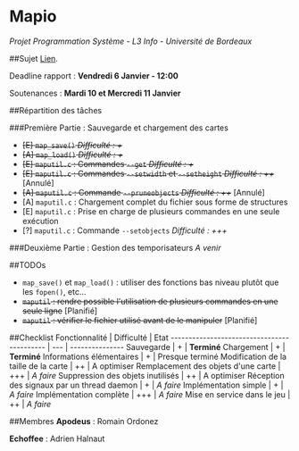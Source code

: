 # Mapio
_Projet Programmation Système - L3 Info - Université de Bordeaux_

##Sujet
[Lien](http://dept-info.labri.fr/ENSEIGNEMENT/prs/feuilles-de-td/projet.pdf).

Deadline rapport : **Vendredi 6 Janvier - 12:00**

Soutenances : **Mardi 10 et Mercredi 11 Janvier**

##Répartition des tâches

###Première Partie : Sauvegarde et chargement des cartes
- ~~[E] `map_save()` *Difficulté : +*~~
- ~~[A] `map_load()` *Difficulté : +*~~
- ~~[E] `maputil.c` : Commandes `--get` *Difficulté : +*~~
- ~~[E] `maputil.c` : Commandes `--setwidth` et `--setheight` *Difficulté : ++*~~ [Annulé]
- ~~[A] `maputil.c` : Commande `--pruneobjects` *Difficulté : ++*~~ [Annulé]
- [A] `maputil.c` : Chargement complet du fichier sous forme de structures
- [E] `maputil.c` : Prise en charge de plusieurs commandes en une seule exécution
- [?] `maputil.c` : Commande `--setobjects` *Difficulté : +++*

###Deuxième Partie : Gestion des temporisateurs
*A venir*

##TODOs
- `map_save()` et `map_load()` : utiliser des fonctions bas niveau plutôt que les `fopen()`, etc...
- ~~`maputil` : rendre possible l'utilisation de plusieurs commandes en une seule ligne~~ [Planifié]
- ~~`maputil` : vérifier le fichier utilisé avant de le manipuler~~ [Planifié]

##Checklist
Fonctionnalité                              | Difficulté | Etat
------------------------------------------- | --- | ---------------
Sauvegarde                                  | +   | **Terminé**
Chargement                                  | +   | **Terminé**
Informations élémentaires                   | +   | Presque terminé
Modification de la taille de la carte       | ++  | A optimiser
Remplacement des objets d'une carte         | +++ | *A faire*
Suppression des objets inutilisés           | ++  | A optimiser
Réception des signaux par un thread daemon  | +   | *A faire*
Implémentation simple                       | +   | *A faire*
Implémentation complète                     | +++ | *A faire*
Mise en service dans le jeu                 | ++  | *A faire*

##Membres
**Apodeus** : Romain Ordonez

**Echoffee** : Adrien Halnaut
